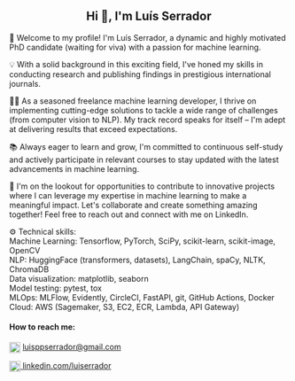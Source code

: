 <h2 align="center">Hi 👋, I'm Luís Serrador</h2>


<p align="left">
🚀 Welcome to my profile! I'm Luís Serrador, a dynamic and highly motivated PhD candidate (waiting for viva) with a passion for machine learning.
 
💡 With a solid background in this exciting field, I've honed my skills in conducting research and publishing findings in prestigious international journals.

👨‍💻 As a seasoned freelance machine learning developer, I thrive on implementing cutting-edge solutions to tackle a wide range of challenges (from computer vision to NLP). My track record speaks for itself – I'm adept at delivering results that exceed expectations.

📚 Always eager to learn and grow, I'm committed to continuous self-study and actively participate in relevant courses to stay updated with the latest advancements in machine learning.

💼 I'm on the lookout for opportunities to contribute to innovative projects where I can leverage my expertise in machine learning to make a meaningful impact. Let's collaborate and create something amazing together! Feel free to reach out and connect with me on LinkedIn.

⚙️ Technical skills:<br>
Machine Learning: Tensorflow, PyTorch, SciPy, scikit-learn, scikit-image, OpenCV
<br>
NLP: HuggingFace (transformers, datasets), LangChain, spaCy, NLTK, ChromaDB
<br>
Data visualization: matplotlib, seaborn
<br>
Model testing: pytest, tox
<br>
MLOps: MLFlow, Evidently, CircleCI, FastAPI, git, GitHub Actions, Docker
<br>
Cloud: AWS (Sagemaker, S3, EC2, ECR, Lambda, API Gateway)
</p>


<h4 align="left">How to reach me:</h4>
 <p align="left"><a href = "mailto: luisppserrador@gmail.com"><img align="center" src="https://upload.wikimedia.org/wikipedia/commons/thumb/7/7e/Gmail_icon_%282020%29.svg/256px-Gmail_icon_%282020%29.svg.png" width="20" alt="Gmail icon (2020)" onclick="return false;"></a>
   <a href = "mailto: luisppserrador@gmail.com">luisppserrador@gmail.com</a>
 </p>
 <p align="left">
 <a href="https://linkedin.com/in/luiserrador" target="_blank">
    <img align="center" src="https://raw.githubusercontent.com/rahuldkjain/github-profile-readme-generator/master/src/images/icons/Social/linked-in-alt.svg" alt="luiserrador" width="20" height="20" />
  </a>
   <a href = "https://linkedin.com/in/luiserrador">linkedin.com/luiserrador</a>
</p>
<!--
<h4 align="left">Languages and Tools:</h4>
<p align="left">
  <a href="https://www.python.org" target="_blank" rel="noreferrer">
    <img src="https://raw.githubusercontent.com/devicons/devicon/master/icons/python/python-original.svg" alt="python" width="30" height="30"/>
  </a>
  <a href="https://www.tensorflow.org" target="_blank" rel="noreferrer">
    <img src="https://www.vectorlogo.zone/logos/tensorflow/tensorflow-icon.svg" alt="tensorflow" width="30" height="30"/>
  </a>
  <a href="https://pytorch.org/" target="_blank" rel="noreferrer">
    <img src="https://www.vectorlogo.zone/logos/pytorch/pytorch-icon.svg" alt="pytorch" width="30" height="30"/>
  </a>
  <a href="https://scikit-learn.org/" target="_blank" rel="noreferrer">
    <img src="https://upload.wikimedia.org/wikipedia/commons/0/05/Scikit_learn_logo_small.svg" alt="scikit_learn" width="30" height="30"/>
  </a>
  <a href="https://pandas.pydata.org/" target="_blank" rel="noreferrer">
    <img src="https://raw.githubusercontent.com/devicons/devicon/2ae2a900d2f041da66e950e4d48052658d850630/icons/pandas/pandas-original.svg" alt="pandas" width="30" height="30"/>
  </a>
  <a href="https://opencv.org/" target="_blank" rel="noreferrer">
    <img src="https://www.vectorlogo.zone/logos/opencv/opencv-icon.svg" alt="opencv" width="30" height="30"/>
  </a>
  <a href="https://www.w3schools.com/cpp/" target="_blank" rel="noreferrer">
    <img src="https://raw.githubusercontent.com/devicons/devicon/master/icons/cplusplus/cplusplus-original.svg" alt="cplusplus" width="30" height="30"/>
  </a>
  <a href="https://www.mathworks.com/" target="_blank" rel="noreferrer">
    <img src="https://upload.wikimedia.org/wikipedia/commons/2/21/Matlab_Logo.png" alt="matlab" width="30" height="30"/>
  </a>
</p>
-->
